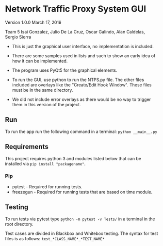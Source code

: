 # Network Traffic Proxy System GUI
Version 1.0.0
March 17, 2019

Team 5
Isai Gonzalez, Julio De La Cruz, Oscar Galindo, Alan Caldelas, Sergio Sierra

* This is just the graphical user interface, no implementation is included.
* There are some samples used in lists and such to show an early idea of how it can be implemented.

* The program uses PyQt5 for the graphical elements.
* To run the GUI, use python to run the NTPS.py file. The other files included are overlays like the "Create/Edit Hook Window". These files must be in the same directory.
* We did not include error overlays as there would be no way to trigger them in this version of the project.

## Run
To run the app run the following command in a terminal:
```python __main__.py```

## Requirements
This project requires python 3 and modules listed below that can be installed via `pip install "packagename"`.

### Pip
* pytest - Required for running tests.
* freezegun - Required for running tests that are based on time module.

## Testing

To run tests via pytest type ```python -m pytest -v Tests/``` in a terminal in the root directory.

Test cases are divided in Blackbox and Whitebox testing.
The syntax for test files is as follows:
```test_*CLASS_NAME*_*TEST_NAME*```
